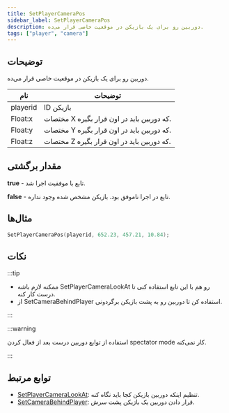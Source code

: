 ```yaml
---
title: SetPlayerCameraPos
sidebar_label: SetPlayerCameraPos
description: دوربین رو برای یک بازیکن در موقعیت خاصی قرار می‌ده.
tags: ["player", "camera"]
---
```


## توضیحات

دوربین رو برای یک بازیکن در موقعیت خاصی قرار می‌ده.

| نام      | توضیحات                                    |
| -------- | ------------------------------------------ |
| playerid | ID بازیکن                                  |
| Float:x  | مختصات X که دوربین باید در اون قرار بگیره. |
| Float:y  | مختصات Y که دوربین باید در اون قرار بگیره. |
| Float:z  | مختصات Z که دوربین باید در اون قرار بگیره. |

## مقدار برگشتی

**true** - تابع با موفقیت اجرا شد.

**false** - تابع در اجرا ناموفق بود. بازیکن مشخص شده وجود نداره.

## مثال‌ها

```c
SetPlayerCameraPos(playerid, 652.23, 457.21, 10.84);
```

## نکات

:::tip

- ممکنه لازم باشه SetPlayerCameraLookAt رو هم با این تابع استفاده کنی تا درست کار کنه.
- از SetCameraBehindPlayer استفاده کن تا دوربین رو به پشت بازیکن برگردونی.

:::

:::warning

استفاده از توابع دوربین درست بعد از فعال کردن spectator mode کار نمی‌کنه.

:::

## توابع مرتبط

- [SetPlayerCameraLookAt](SetPlayerCameraLookAt): تنظیم اینکه دوربین بازیکن کجا باید نگاه کنه.
- [SetCameraBehindPlayer](SetCameraBehindPlayer): قرار دادن دوربین یک بازیکن پشت سرش.